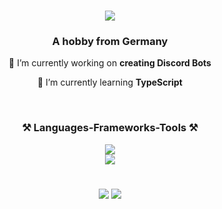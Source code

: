 <h1 align="center">
    <div align="center">
    <a align="center" href="https://discord.com/users/1294287274921693184/"><img align="center" src="https://discord.c99.nl/widget/theme-4/1294287274921693184.png"></a>
</div>

</h1>
<h3 align="center">A hobby from Germany</h3>

<div align="center">

 🔭 I’m currently working on **creating Discord Bots**

 🌱 I’m currently learning **TypeScript**

 </div>
<br/>
<h3 align="center">⚒️ Languages-Frameworks-Tools ⚒️</h3>
<div align="center">
    <img src="https://skillicons.dev/icons?i=html,css,javascript,typescript" />
    <br>
    <img src="https://skillicons.dev/icons?i=react,express,mongodb,vscode,github,git" />
</div>
<h1></h1>
<p align="center" >
  <img src='https://github-readme-stats.vercel.app/api?username=kxtziii&show_icons=true&theme=great-gatsby&hide_rank=true&hide_border=true' >
  <img src="https://github-readme-streak-stats.herokuapp.com/?user=kxtziii&theme=great-gatsby&hide_border=true" >
</p>
